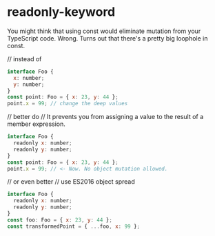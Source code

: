 # readonly-keyword

You might think that using const would eliminate mutation from your TypeScript code. Wrong. Turns out that there's a pretty big loophole in const.

// instead of

```javascript
interface Foo {
  x: number;
  y: number;
}
const point: Foo = { x: 23, y: 44 };
point.x = 99; // change the deep values
```

// better do // It prevents you from assigning a value to the result of a member expression.

```javascript
interface Foo {
  readonly x: number;
  readonly y: number;
}
const point: Foo = { x: 23, y: 44 };
point.x = 99; // <- Now. No object mutation allowed.
```

// or even better // use ES2016 object spread

```javascript
interface Foo {
  readonly x: number;
  readonly y: number;
}
const foo: Foo = { x: 23, y: 44 };
const transformedPoint = { ...foo, x: 99 };
```

